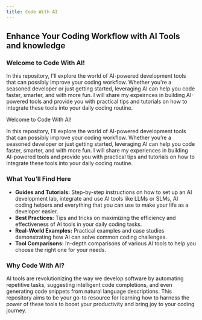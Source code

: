 ```yaml
---
title: Code With AI
---
```


## Enhance Your Coding Workflow with AI Tools and knowledge ##

### Welcome to Code With AI! ###

In this repository, I'll explore the world of AI-powered development tools that can possibly improve your coding workflow. Whether you're a seasoned developer or just getting started, leveraging AI can help you code faster, smarter, and with more fun. I will share my expeirnces in building AI-powered tools and provide you with practical tips and tutorials on how to integrate these tools into your daily coding routine.
        
Welcome to Code With AI!

In this repository, I'll explore the world of AI-powered development tools that can possibly improve your coding workflow. Whether you’re a seasoned developer or just getting started, leveraging AI can help you code faster, smarter, and with more fun. I will share my experiences in building AI-powered tools and provide you with practical tips and tutorials on how to integrate these tools into your daily coding routine.

### What You’ll Find Here

- **Guides and Tutorials:** Step-by-step instructions on how to set up an AI development lab, integrate and use AI tools like LLMs or SLMs, AI coding helpers and everything that you can use to make your life as a developer easier.
- **Best Practices:** Tips and tricks on maximizing the efficiency and effectiveness of AI tools in your daily coding tasks.
- **Real-World Examples:** Practical examples and case studies demonstrating how AI can solve common coding challenges.
- **Tool Comparisons:** In-depth comparisons of various AI tools to help you choose the right one for your needs.

### Why Code With AI?

AI tools are revolutionizing the way we develop software by automating repetitive tasks, suggesting intelligent code completions, and even generating code snippets from natural language descriptions. This repository aims to be your go-to resource for learning how to harness the power of these tools to boost your productivity and bring joy to your coding journey.
